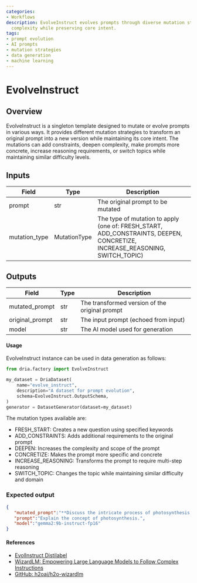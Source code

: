 ```yaml
---
categories:
- Workflows
description: EvolveInstruct evolves prompts through diverse mutation strategies, enhancing
  complexity while preserving core intent.
tags:
- prompt evolution
- AI prompts
- mutation strategies
- data generation
- machine learning
---
```


# EvolveInstruct

## Overview
EvolveInstruct is a singleton template designed to mutate or evolve prompts in various ways. It provides different mutation strategies to transform an original prompt into a new version while maintaining its core intent. The mutations can add constraints, deepen complexity, make prompts more concrete, increase reasoning requirements, or switch topics while maintaining similar difficulty levels.

## Inputs
| Field | Type | Description |
|-------|------|-------------|
| prompt | str | The original prompt to be mutated |
| mutation_type | MutationType | The type of mutation to apply (one of: FRESH_START, ADD_CONSTRAINTS, DEEPEN, CONCRETIZE, INCREASE_REASONING, SWITCH_TOPIC) |

## Outputs
| Field | Type | Description |
|-------|------|-------------|
| mutated_prompt | str | The transformed version of the original prompt |
| original_prompt | str | The input prompt (echoed from input) |
| model | str | The AI model used for generation |

#### Usage

EvolveInstruct instance can be used in data generation as follows:

```python
from dria.factory import EvolveInstruct

my_dataset = DriaDataset(
    name="evolve_instruct",
    description="A dataset for prompt evolution",
    schema=EvolveInstruct.OutputSchema,
)
generator = DatasetGenerator(dataset=my_dataset)
```

The mutation types available are:
- FRESH_START: Creates a new question using specified keywords
- ADD_CONSTRAINTS: Adds additional requirements to the original prompt
- DEEPEN: Increases the complexity and scope of the prompt
- CONCRETIZE: Makes the prompt more specific and concrete
- INCREASE_REASONING: Transforms the prompt to require multi-step reasoning
- SWITCH_TOPIC: Changes the topic while maintaining similar difficulty and domain


### Expected output

```json
{
   "mutated_prompt":"**Discuss the intricate process of photosynthesis, delving into its two main stages (light-dependent and light-independent reactions).  Explain how sunlight is captured, water is split, and carbon dioxide is fixed to produce glucose, the primary energy source for plants. Describe the role of chlorophyll and other pigments in absorbing light energy, and outline the significance of photosynthesis for life on Earth, including its impact on oxygen production and the global carbon cycle.** \n\n\nThis new prompt:\n\n* **Increases depth:** It asks for a more detailed explanation, including the two stages of photosynthesis and their specific mechanisms.\n* **Increases breadth:**  It expands the scope to include the roles of chlorophyll, pigments, and the broader ecological significance of photosynthesis.",
   "prompt":"Explain the concept of photosynthesis.",
   "model":"gemma2:9b-instruct-fp16"
}
```

#### References
- [EvolInstruct Distilabel](https://distilabel.argilla.io/latest/components-gallery/tasks/evolinstruct/#input-output-columns)
- [WizardLM: Empowering Large Language Models to Follow Complex Instructions](https://arxiv.org/abs/2304.12244)
- [GitHub: h2oai/h2o-wizardlm](https://github.com/h2oai/h2o-wizardlm)